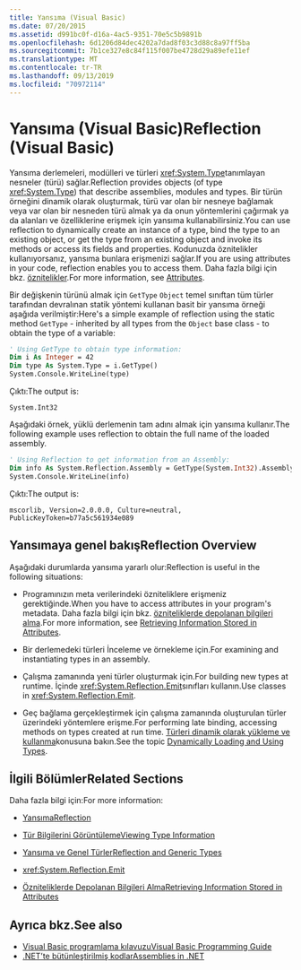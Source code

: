 ```yaml
---
title: Yansıma (Visual Basic)
ms.date: 07/20/2015
ms.assetid: d991bc0f-d16a-4ac5-9351-70e5c5b9891b
ms.openlocfilehash: 6d1206d84dec4202a7dad8f03c3d88c8a97ff5ba
ms.sourcegitcommit: 7b1ce327e8c84f115f007be4728d29a89efe11ef
ms.translationtype: MT
ms.contentlocale: tr-TR
ms.lasthandoff: 09/13/2019
ms.locfileid: "70972114"
---
```

# <a name="reflection-visual-basic"></a><span data-ttu-id="b5052-102">Yansıma (Visual Basic)</span><span class="sxs-lookup"><span data-stu-id="b5052-102">Reflection (Visual Basic)</span></span>
<span data-ttu-id="b5052-103">Yansıma derlemeleri, modülleri ve türleri <xref:System.Type>tanımlayan nesneler (türü) sağlar.</span><span class="sxs-lookup"><span data-stu-id="b5052-103">Reflection provides objects (of type <xref:System.Type>) that describe assemblies, modules and types.</span></span> <span data-ttu-id="b5052-104">Bir türün örneğini dinamik olarak oluşturmak, türü var olan bir nesneye bağlamak veya var olan bir nesneden türü almak ya da onun yöntemlerini çağırmak ya da alanları ve özelliklerine erişmek için yansıma kullanabilirsiniz.</span><span class="sxs-lookup"><span data-stu-id="b5052-104">You can use reflection to dynamically create an instance of a type, bind the type to an existing object, or get the type from an existing object and invoke its methods or access its fields and properties.</span></span> <span data-ttu-id="b5052-105">Kodunuzda öznitelikler kullanıyorsanız, yansıma bunlara erişmenizi sağlar.</span><span class="sxs-lookup"><span data-stu-id="b5052-105">If you are using attributes in your code, reflection enables you to access them.</span></span> <span data-ttu-id="b5052-106">Daha fazla bilgi için bkz. [öznitelikler](../../../standard/attributes/index.md).</span><span class="sxs-lookup"><span data-stu-id="b5052-106">For more information, see [Attributes](../../../standard/attributes/index.md).</span></span>  
  
 <span data-ttu-id="b5052-107">Bir değişkenin türünü almak için `GetType` `Object` temel sınıftan tüm türler tarafından devralınan statik yöntemi kullanan basit bir yansıma örneği aşağıda verilmiştir:</span><span class="sxs-lookup"><span data-stu-id="b5052-107">Here's a simple example of reflection using the static method `GetType` - inherited by all types from the `Object` base class - to obtain the type of a variable:</span></span>  
  
```vb  
' Using GetType to obtain type information:  
Dim i As Integer = 42  
Dim type As System.Type = i.GetType()  
System.Console.WriteLine(type)  
```  
  
 <span data-ttu-id="b5052-108">Çıktı:</span><span class="sxs-lookup"><span data-stu-id="b5052-108">The output is:</span></span>  
  
 `System.Int32`  
  
 <span data-ttu-id="b5052-109">Aşağıdaki örnek, yüklü derlemenin tam adını almak için yansıma kullanır.</span><span class="sxs-lookup"><span data-stu-id="b5052-109">The following example uses reflection to obtain the full name of the loaded assembly.</span></span>  
  
```vb  
' Using Reflection to get information from an Assembly:  
Dim info As System.Reflection.Assembly = GetType(System.Int32).Assembly  
System.Console.WriteLine(info)  
```  
  
 <span data-ttu-id="b5052-110">Çıktı:</span><span class="sxs-lookup"><span data-stu-id="b5052-110">The output is:</span></span>  
  
 `mscorlib, Version=2.0.0.0, Culture=neutral, PublicKeyToken=b77a5c561934e089`  
  
## <a name="reflection-overview"></a><span data-ttu-id="b5052-111">Yansımaya genel bakış</span><span class="sxs-lookup"><span data-stu-id="b5052-111">Reflection Overview</span></span>  
 <span data-ttu-id="b5052-112">Aşağıdaki durumlarda yansıma yararlı olur:</span><span class="sxs-lookup"><span data-stu-id="b5052-112">Reflection is useful in the following situations:</span></span>  
  
- <span data-ttu-id="b5052-113">Programınızın meta verilerindeki özniteliklere erişmeniz gerektiğinde.</span><span class="sxs-lookup"><span data-stu-id="b5052-113">When you have to access attributes in your program's metadata.</span></span> <span data-ttu-id="b5052-114">Daha fazla bilgi için bkz. [özniteliklerde depolanan bilgileri alma](../../../standard/attributes/retrieving-information-stored-in-attributes.md).</span><span class="sxs-lookup"><span data-stu-id="b5052-114">For more information, see [Retrieving Information Stored in Attributes](../../../standard/attributes/retrieving-information-stored-in-attributes.md).</span></span>  
  
- <span data-ttu-id="b5052-115">Bir derlemedeki türleri İnceleme ve örnekleme için.</span><span class="sxs-lookup"><span data-stu-id="b5052-115">For examining and instantiating types in an assembly.</span></span>  
  
- <span data-ttu-id="b5052-116">Çalışma zamanında yeni türler oluşturmak için.</span><span class="sxs-lookup"><span data-stu-id="b5052-116">For building new types at runtime.</span></span> <span data-ttu-id="b5052-117">İçinde <xref:System.Reflection.Emit>sınıfları kullanın.</span><span class="sxs-lookup"><span data-stu-id="b5052-117">Use classes in <xref:System.Reflection.Emit>.</span></span>  
  
- <span data-ttu-id="b5052-118">Geç bağlama gerçekleştirmek için çalışma zamanında oluşturulan türler üzerindeki yöntemlere erişme.</span><span class="sxs-lookup"><span data-stu-id="b5052-118">For performing late binding, accessing methods on types created at run time.</span></span> <span data-ttu-id="b5052-119">[Türleri dinamik olarak yükleme ve kullanma](../../../framework/reflection-and-codedom/dynamically-loading-and-using-types.md)konusuna bakın.</span><span class="sxs-lookup"><span data-stu-id="b5052-119">See the topic [Dynamically Loading and Using Types](../../../framework/reflection-and-codedom/dynamically-loading-and-using-types.md).</span></span>  
  
## <a name="related-sections"></a><span data-ttu-id="b5052-120">İlgili Bölümler</span><span class="sxs-lookup"><span data-stu-id="b5052-120">Related Sections</span></span>  
 <span data-ttu-id="b5052-121">Daha fazla bilgi için:</span><span class="sxs-lookup"><span data-stu-id="b5052-121">For more information:</span></span>  
  
- [<span data-ttu-id="b5052-122">Yansıma</span><span class="sxs-lookup"><span data-stu-id="b5052-122">Reflection</span></span>](../../../framework/reflection-and-codedom/reflection.md)  
  
- [<span data-ttu-id="b5052-123">Tür Bilgilerini Görüntüleme</span><span class="sxs-lookup"><span data-stu-id="b5052-123">Viewing Type Information</span></span>](../../../framework/reflection-and-codedom/viewing-type-information.md)  
  
- [<span data-ttu-id="b5052-124">Yansıma ve Genel Türler</span><span class="sxs-lookup"><span data-stu-id="b5052-124">Reflection and Generic Types</span></span>](../../../framework/reflection-and-codedom/reflection-and-generic-types.md)  
  
- <xref:System.Reflection.Emit>  
  
- [<span data-ttu-id="b5052-125">Özniteliklerde Depolanan Bilgileri Alma</span><span class="sxs-lookup"><span data-stu-id="b5052-125">Retrieving Information Stored in Attributes</span></span>](../../../standard/attributes/retrieving-information-stored-in-attributes.md)  
  
## <a name="see-also"></a><span data-ttu-id="b5052-126">Ayrıca bkz.</span><span class="sxs-lookup"><span data-stu-id="b5052-126">See also</span></span>

- [<span data-ttu-id="b5052-127">Visual Basic programlama kılavuzu</span><span class="sxs-lookup"><span data-stu-id="b5052-127">Visual Basic Programming Guide</span></span>](../../../visual-basic/programming-guide/index.md)
- [<span data-ttu-id="b5052-128">.NET’te bütünleştirilmiş kodlar</span><span class="sxs-lookup"><span data-stu-id="b5052-128">Assemblies in .NET</span></span>](../../../standard/assembly/index.md)
